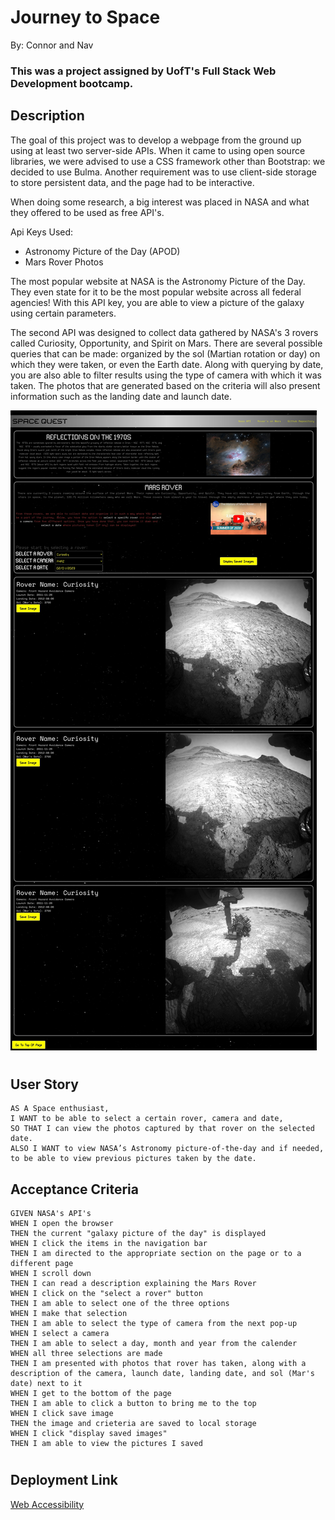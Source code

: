 # Journey to Space
By: Connor and Nav

### This was a project assigned by UofT's Full Stack Web Development bootcamp.

## Description

The goal of this project was to develop a webpage from the ground up using at least two server-side APIs. When it came to using open source libraries, we were advised to use a CSS framework other than Bootstrap: we decided to use Bulma. Another requirement was to use client-side storage to store persistent data, and the page had to be interactive.

When doing some research, a big interest was placed in NASA and what they offered to be used as free API's. 

Api Keys Used:
- Astronomy Picture of the Day (APOD)
- Mars Rover Photos

The most popular website at NASA is the Astronomy Picture of the Day. They even state for it to be the most popular website across all federal agencies! With this API key, you are able to view a picture of the galaxy using certain parameters.

The second API was designed to collect data gathered by NASA's 3 rovers called Curiosity, Opportunity, and Spirit on Mars. There are several possible queries that can be made: organized by the sol (Martian rotation or day) on which they were taken, or even the Earth date. Along with querying by date, you are also able to filter results using the type of camera with which it was taken.
The photos that are generated based on the criteria will also present information such as the landing date and launch date.

![Webpage](./assets/images/space-quest.jpg)

#
## User Story
```
AS A Space enthusiast, 
I WANT to be able to select a certain rover, camera and date,
SO THAT I can view the photos captured by that rover on the selected date.
ALSO I WANT to view NASA’s Astronomy picture-of-the-day and if needed, to be able to view previous pictures taken by the date.
```
## Acceptance Criteria
```
GIVEN NASA's API's
WHEN I open the browser
THEN the current "galaxy picture of the day" is displayed
WHEN I click the items in the navigation bar
THEN I am directed to the appropriate section on the page or to a different page
WHEN I scroll down
THEN I can read a description explaining the Mars Rover 
WHEN I click on the "select a rover" button
THEN I am able to select one of the three options
WHEN I make that selection
THEN I am able to select the type of camera from the next pop-up 
WHEN I select a camera
THEN I am able to select a day, month and year from the calender
WHEN all three selections are made
THEN I am presented with photos that rover has taken, along with a description of the camera, launch date, landing date, and sol (Mar's date) next to it
WHEN I get to the bottom of the page
THEN I am able to click a button to bring me to the top
WHEN I click save image
THEN the image and crieteria are saved to local storage
WHEN I click "display saved images"
THEN I am able to view the pictures I saved
```
#
## Deployment Link
[Web Accessibility]()